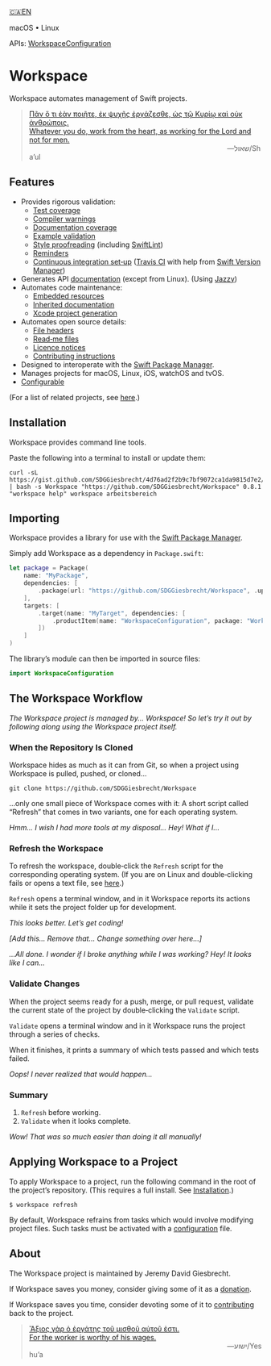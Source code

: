 <!--
 🇨🇦EN Read Me.md

 This source file is part of the Workspace open source project.
 https://github.com/SDGGiesbrecht/Workspace#workspace

 Copyright ©2017–2018 Jeremy David Giesbrecht and the Workspace project contributors.

 Soli Deo gloria.

 Licensed under the Apache Licence, Version 2.0.
 See http://www.apache.org/licenses/LICENSE-2.0 for licence information.
 -->

[🇨🇦EN](🇨🇦EN%20Read%20Me.md) <!--Skip in Jazzy-->

macOS • Linux

APIs: [WorkspaceConfiguration](https://sdggiesbrecht.github.io/Workspace/WorkspaceConfiguration)

# Workspace

Workspace automates management of Swift projects.

> [Πᾶν ὅ τι ἐὰν ποιῆτε, ἐκ ψυχῆς ἐργάζεσθε, ὡς τῷ Κυρίῳ καὶ οὐκ ἀνθρώποις.<br>Whatever you do, work from the heart, as working for the Lord and not for men.](https://www.biblegateway.com/passage/?search=Colossians+3&version=SBLGNT;NIV)<br>&nbsp;&nbsp;&nbsp;&nbsp;&nbsp;&nbsp;&nbsp;&nbsp;&nbsp;&nbsp;&nbsp;&nbsp;&nbsp;&nbsp;&nbsp;&nbsp;&nbsp;&nbsp;&nbsp;&nbsp;&nbsp;&nbsp;&nbsp;&nbsp;&nbsp;&nbsp;&nbsp;&nbsp;&nbsp;&nbsp;&nbsp;&nbsp;&nbsp;&nbsp;&nbsp;&nbsp;&nbsp;&nbsp;&nbsp;&nbsp;&nbsp;&nbsp;&nbsp;&nbsp;&nbsp;&nbsp;&nbsp;&nbsp;&nbsp;&nbsp;&nbsp;&nbsp;&nbsp;&nbsp;&nbsp;&nbsp;&nbsp;&nbsp;&nbsp;&nbsp;&nbsp;&nbsp;&nbsp;&nbsp;&nbsp;&nbsp;&nbsp;&nbsp;&nbsp;&nbsp;&nbsp;&nbsp;&nbsp;&nbsp;&nbsp;&nbsp;&nbsp;&nbsp;&nbsp;&nbsp;&nbsp;&nbsp;&nbsp;&nbsp;&nbsp;&nbsp;&nbsp;&nbsp;&nbsp;&nbsp;&nbsp;&nbsp;&nbsp;&nbsp;&nbsp;&nbsp;&nbsp;&nbsp;&nbsp;&nbsp;―‎שאול/Shaʼul

## Features

- Provides rigorous validation:
  - [Test coverage](https://sdggiesbrecht.github.io/Workspace/WorkspaceConfiguration/Structs/TestingConfiguration.html#/s:22WorkspaceConfiguration07TestingB0V15enforceCoverageSbvp)
  - [Compiler warnings](https://sdggiesbrecht.github.io/Workspace/WorkspaceConfiguration/Structs/TestingConfiguration.html#/s:22WorkspaceConfiguration07TestingB0V24prohibitCompilerWarningsSbvp)
  - [Documentation coverage](https://sdggiesbrecht.github.io/Workspace/WorkspaceConfiguration/Structs/APIDocumentationConfiguration.html#/s:22WorkspaceConfiguration016APIDocumentationB0V15enforceCoverageSbvp)
  - [Example validation](https://sdggiesbrecht.github.io/Workspace/WorkspaceConfiguration/examples.html)
  - [Style proofreading](https://sdggiesbrecht.github.io/Workspace/WorkspaceConfiguration/Structs/ProofreadingConfiguration.html) (including [SwiftLint](https://github.com/realm/SwiftLint))
  - [Reminders](https://sdggiesbrecht.github.io/Workspace/WorkspaceConfiguration/Enums/ProofreadingRule.html#/s:22WorkspaceConfiguration16ProofreadingRuleO14manualWarningsA2CmF)
  - [Continuous integration set‐up](https://sdggiesbrecht.github.io/Workspace/WorkspaceConfiguration/Structs/ContinuousIntegrationConfiguration.html#/s:22WorkspaceConfiguration021ContinuousIntegrationB0V6manageSbvp) ([Travis CI](https://travis-ci.org) with help from [Swift Version Manager](https://github.com/kylef/swiftenv))
- Generates API [documentation](https://sdggiesbrecht.github.io/Workspace/WorkspaceConfiguration/Structs/APIDocumentationConfiguration.html#/s:22WorkspaceConfiguration016APIDocumentationB0V8generateSbvp) (except from Linux). (Using [Jazzy](https://github.com/realm/jazzy))
- Automates code maintenance:
  - [Embedded resources](https://sdggiesbrecht.github.io/Workspace/WorkspaceConfiguration/resources.html)
  - [Inherited documentation](https://sdggiesbrecht.github.io/Workspace/WorkspaceConfiguration/documentation-inheritance.html)
  - [Xcode project generation](https://sdggiesbrecht.github.io/Workspace/WorkspaceConfiguration/Structs/XcodeConfiguration.html#/s:22WorkspaceConfiguration05XcodeB0V6manageSbvp)
- Automates open source details:
  - [File headers](https://sdggiesbrecht.github.io/Workspace/WorkspaceConfiguration/Structs/FileHeaderConfiguration.html)
  - [Read‐me files](https://sdggiesbrecht.github.io/Workspace/WorkspaceConfiguration/Structs/ReadMeConfiguration.html#/s:22WorkspaceConfiguration06ReadMeB0V6manageSbvp)
  - [Licence notices](https://sdggiesbrecht.github.io/Workspace/WorkspaceConfiguration/Structs/LicenceConfiguration.html#/s:22WorkspaceConfiguration07LicenceB0V6manageSbvp)
  - [Contributing instructions](https://sdggiesbrecht.github.io/Workspace/WorkspaceConfiguration/Structs/GitHubConfiguration.html#/s:22WorkspaceConfiguration06GitHubB0V6manageSbvp)
- Designed to interoperate with the [Swift Package Manager](https://swift.org/package-manager/).
- Manages projects for macOS, Linux, iOS, watchOS and tvOS.
- [Configurable](https://sdggiesbrecht.github.io/Workspace/WorkspaceConfiguration/Classes/WorkspaceConfiguration.html)

(For a list of related projects, see [here](🇨🇦EN%20Related%20Projects.md).) <!--Skip in Jazzy-->

## Installation

Workspace provides command line tools.

Paste the following into a terminal to install or update them:

```shell
curl -sL https://gist.github.com/SDGGiesbrecht/4d76ad2f2b9c7bf9072ca1da9815d7e2/raw/update.sh | bash -s Workspace "https://github.com/SDGGiesbrecht/Workspace" 0.8.1 "workspace help" workspace arbeitsbereich
```

## Importing

Workspace provides a library for use with the [Swift Package Manager](https://swift.org/package-manager/).

Simply add Workspace as a dependency in `Package.swift`:

```swift
let package = Package(
    name: "MyPackage",
    dependencies: [
        .package(url: "https://github.com/SDGGiesbrecht/Workspace", .upToNextMinor(from: Version(0, 8, 1))),
    ],
    targets: [
        .target(name: "MyTarget", dependencies: [
            .productItem(name: "WorkspaceConfiguration", package: "Workspace"),
        ])
    ]
)
```

The library’s module can then be imported in source files:

```swift
import WorkspaceConfiguration
```

## The Workspace Workflow

*The Workspace project is managed by... Workspace! So let’s try it out by following along using the Workspace project itself.*

### When the Repository Is Cloned

Workspace hides as much as it can from Git, so when a project using Workspace is pulled, pushed, or cloned...

```shell
git clone https://github.com/SDGGiesbrecht/Workspace
```

...only one small piece of Workspace comes with it: A short script called “Refresh” that comes in two variants, one for each operating system.

*Hmm... I wish I had more tools at my disposal... Hey! What if I...*

### Refresh the Workspace

To refresh the workspace, double‐click the `Refresh` script for the corresponding operating system. (If you are on Linux and double‐clicking fails or opens a text file, see [here](https://sdggiesbrecht.github.io/Workspace/WorkspaceConfiguration/linux-notes.html).)

`Refresh` opens a terminal window, and in it Workspace reports its actions while it sets the project folder up for development.

*This looks better. Let’s get coding!*

*[Add this... Remove that... Change something over here...]*

*...All done. I wonder if I broke anything while I was working? Hey! It looks like I can...*

### Validate Changes

When the project seems ready for a push, merge, or pull request, validate the current state of the project by double‐clicking the `Validate` script.

`Validate` opens a terminal window and in it Workspace runs the project through a series of checks.

When it finishes, it prints a summary of which tests passed and which tests failed.

*Oops! I never realized that would happen...*

### Summary

1. `Refresh` before working.
2. `Validate` when it looks complete.

*Wow! That was so much easier than doing it all manually!*

## Applying Workspace to a Project

To apply Workspace to a project, run the following command in the root of the project’s repository. (This requires a full install. See [Installation](#installation).)

```shell
$ workspace refresh
```

By default, Workspace refrains from tasks which would involve modifying project files. Such tasks must be activated with a [configuration](https://sdggiesbrecht.github.io/Workspace/WorkspaceConfiguration/Classes/WorkspaceConfiguration.html) file.

## About

The Workspace project is maintained by Jeremy David Giesbrecht.

If Workspace saves you money, consider giving some of it as a [donation](https://paypal.me/JeremyGiesbrecht).

If Workspace saves you time, consider devoting some of it to [contributing](https://github.com/SDGGiesbrecht/Workspace) back to the project.

> [Ἄξιος γὰρ ὁ ἐργάτης τοῦ μισθοῦ αὐτοῦ ἐστι.<br>For the worker is worthy of his wages.](https://www.biblegateway.com/passage/?search=Luke+10&version=SBLGNT;NIV)<br>&nbsp;&nbsp;&nbsp;&nbsp;&nbsp;&nbsp;&nbsp;&nbsp;&nbsp;&nbsp;&nbsp;&nbsp;&nbsp;&nbsp;&nbsp;&nbsp;&nbsp;&nbsp;&nbsp;&nbsp;&nbsp;&nbsp;&nbsp;&nbsp;&nbsp;&nbsp;&nbsp;&nbsp;&nbsp;&nbsp;&nbsp;&nbsp;&nbsp;&nbsp;&nbsp;&nbsp;&nbsp;&nbsp;&nbsp;&nbsp;&nbsp;&nbsp;&nbsp;&nbsp;&nbsp;&nbsp;&nbsp;&nbsp;&nbsp;&nbsp;&nbsp;&nbsp;&nbsp;&nbsp;&nbsp;&nbsp;&nbsp;&nbsp;&nbsp;&nbsp;&nbsp;&nbsp;&nbsp;&nbsp;&nbsp;&nbsp;&nbsp;&nbsp;&nbsp;&nbsp;&nbsp;&nbsp;&nbsp;&nbsp;&nbsp;&nbsp;&nbsp;&nbsp;&nbsp;&nbsp;&nbsp;&nbsp;&nbsp;&nbsp;&nbsp;&nbsp;&nbsp;&nbsp;&nbsp;&nbsp;&nbsp;&nbsp;&nbsp;&nbsp;&nbsp;&nbsp;&nbsp;&nbsp;&nbsp;&nbsp;―‎ישוע/Yeshuʼa
